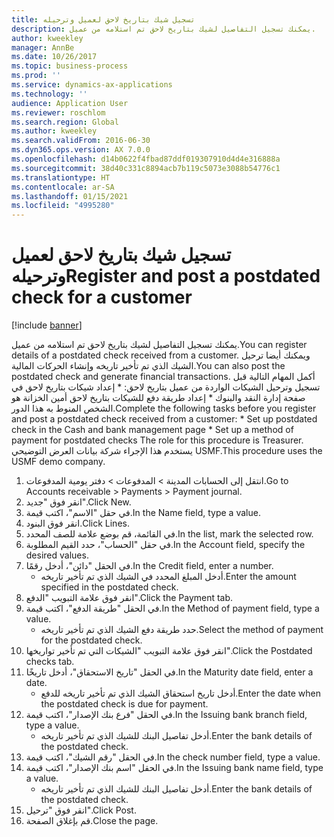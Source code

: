 ```yaml
---
title: تسجيل شيك بتاريخ لاحق لعميل وترحيله
description: يمكنك تسجيل التفاصيل لشيك بتاريخ لاحق تم استلامه من عميل.
author: kweekley
manager: AnnBe
ms.date: 10/26/2017
ms.topic: business-process
ms.prod: ''
ms.service: dynamics-ax-applications
ms.technology: ''
audience: Application User
ms.reviewer: roschlom
ms.search.region: Global
ms.author: kweekley
ms.search.validFrom: 2016-06-30
ms.dyn365.ops.version: AX 7.0.0
ms.openlocfilehash: d14b0622f4fbad87ddf019307910d4d4e316888a
ms.sourcegitcommit: 38d40c331c8894acb7b119c5073e3088b54776c1
ms.translationtype: HT
ms.contentlocale: ar-SA
ms.lasthandoff: 01/15/2021
ms.locfileid: "4995280"
---
```

# <a name="register-and-post-a-postdated-check-for-a-customer"></a><span data-ttu-id="fbfa7-103">تسجيل شيك بتاريخ لاحق لعميل وترحيله</span><span class="sxs-lookup"><span data-stu-id="fbfa7-103">Register and post a postdated check for a customer</span></span>

[!include [banner](../../includes/banner.md)]

<span data-ttu-id="fbfa7-104">يمكنك تسجيل التفاصيل لشيك بتاريخ لاحق تم استلامه من عميل.</span><span class="sxs-lookup"><span data-stu-id="fbfa7-104">You can register details of a postdated check received from a customer.</span></span> <span data-ttu-id="fbfa7-105">ويمكنك أيضا ترحيل الشيك الذي تم تأخير تاريخه وإنشاء الحركات المالية.</span><span class="sxs-lookup"><span data-stu-id="fbfa7-105">You can also post the postdated check and generate financial transactions.</span></span>   <span data-ttu-id="fbfa7-106">أكمل المهام التالية قبل تسجيل وترحيل الشيكات الواردة من عميل بتاريخ لاحق:   \* إعداد شيكات بتاريخ لاحق في صفحة إدارة النقد والبنوك \* إعداد طريقة دفع للشيكات بتاريخ لاحق   أمين الخزانة هو الشخص المنوط به هذا الدور.</span><span class="sxs-lookup"><span data-stu-id="fbfa7-106">Complete the following tasks before you register and post a postdated check received from a customer:   \* Set up postdated check in the Cash and bank management page \* Set up a method of payment for postdated checks   The role for this procedure is Treasurer.</span></span> <span data-ttu-id="fbfa7-107">يستخدم هذا الإجراء شركة بيانات العرض التوضيحي USMF.</span><span class="sxs-lookup"><span data-stu-id="fbfa7-107">This procedure uses the USMF demo company.</span></span>

1. <span data-ttu-id="fbfa7-108">انتقل إلى الحسابات المدينة > المدفوعات‬ > دفتر يومية المدفوعات‬‬.</span><span class="sxs-lookup"><span data-stu-id="fbfa7-108">Go to Accounts receivable > Payments > Payment journal.</span></span>
2. <span data-ttu-id="fbfa7-109">انقر فوق "جديد".</span><span class="sxs-lookup"><span data-stu-id="fbfa7-109">Click New.</span></span>
3. <span data-ttu-id="fbfa7-110">في حقل "الاسم"، اكتب قيمة.</span><span class="sxs-lookup"><span data-stu-id="fbfa7-110">In the Name field, type a value.</span></span>
4. <span data-ttu-id="fbfa7-111">انقر فوق البنود.</span><span class="sxs-lookup"><span data-stu-id="fbfa7-111">Click Lines.</span></span>
5. <span data-ttu-id="fbfa7-112">في القائمة، قم بوضع علامة للصف المحدد.</span><span class="sxs-lookup"><span data-stu-id="fbfa7-112">In the list, mark the selected row.</span></span>
6. <span data-ttu-id="fbfa7-113">في حقل "الحساب"، حدد القيم المطلوبة.</span><span class="sxs-lookup"><span data-stu-id="fbfa7-113">In the Account field, specify the desired values.</span></span>
7. <span data-ttu-id="fbfa7-114">في الحقل "دائن"، أدخل رقمًا.</span><span class="sxs-lookup"><span data-stu-id="fbfa7-114">In the Credit field, enter a number.</span></span>
    * <span data-ttu-id="fbfa7-115">أدخل المبلغ المحدد في الشيك الذي تم تأخير تاريخه.</span><span class="sxs-lookup"><span data-stu-id="fbfa7-115">Enter the amount specified in the postdated check.</span></span>  
8. <span data-ttu-id="fbfa7-116">انقر فوق علامة التبويب "الدفع".</span><span class="sxs-lookup"><span data-stu-id="fbfa7-116">Click the Payment tab.</span></span>
9. <span data-ttu-id="fbfa7-117">في الحقل "طريقة الدفع"، اكتب قيمة.</span><span class="sxs-lookup"><span data-stu-id="fbfa7-117">In the Method of payment field, type a value.</span></span>
    * <span data-ttu-id="fbfa7-118">حدد طريقة دفع الشيك الذي تم تأخير تاريخه.</span><span class="sxs-lookup"><span data-stu-id="fbfa7-118">Select the method of payment for the postdated check.</span></span>  
10. <span data-ttu-id="fbfa7-119">انقر فوق علامة التبويب "الشيكات التي تم تأخير تواريخها".</span><span class="sxs-lookup"><span data-stu-id="fbfa7-119">Click the Postdated checks tab.</span></span>
11. <span data-ttu-id="fbfa7-120">في الحقل "تاريخ الاستحقاق"، أدخل تاريخًا.</span><span class="sxs-lookup"><span data-stu-id="fbfa7-120">In the Maturity date field, enter a date.</span></span>
    * <span data-ttu-id="fbfa7-121">أدخل تاريخ استحقاق الشيك الذي تم تأخير تاريخه للدفع.</span><span class="sxs-lookup"><span data-stu-id="fbfa7-121">Enter the date when the postdated check is due for payment.</span></span>  
12. <span data-ttu-id="fbfa7-122">في الحقل "فرع بنك الإصدار"، اكتب قيمة.</span><span class="sxs-lookup"><span data-stu-id="fbfa7-122">In the Issuing bank branch field, type a value.</span></span>
    * <span data-ttu-id="fbfa7-123">أدخل تفاصيل البنك للشيك الذي تم تأخير تاريخه.</span><span class="sxs-lookup"><span data-stu-id="fbfa7-123">Enter the bank details of the postdated check.</span></span>  
13. <span data-ttu-id="fbfa7-124">في الحقل "رقم الشيك"، اكتب قيمة.</span><span class="sxs-lookup"><span data-stu-id="fbfa7-124">In the check number field, type a value.</span></span>
14. <span data-ttu-id="fbfa7-125">في الحقل "اسم بنك الإصدار"، اكتب قيمة.</span><span class="sxs-lookup"><span data-stu-id="fbfa7-125">In the Issuing bank name field, type a value.</span></span>
    * <span data-ttu-id="fbfa7-126">أدخل تفاصيل البنك للشيك الذي تم تأخير تاريخه.</span><span class="sxs-lookup"><span data-stu-id="fbfa7-126">Enter the bank details of the postdated check.</span></span>  
15. <span data-ttu-id="fbfa7-127">انقر فوق "ترحيل".</span><span class="sxs-lookup"><span data-stu-id="fbfa7-127">Click Post.</span></span>
16. <span data-ttu-id="fbfa7-128">قم بإغلاق الصفحة.</span><span class="sxs-lookup"><span data-stu-id="fbfa7-128">Close the page.</span></span>

